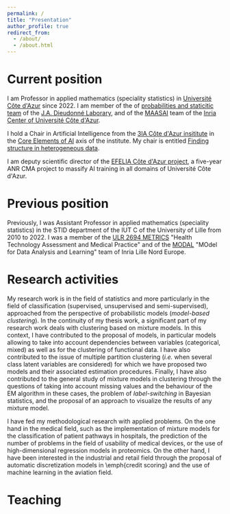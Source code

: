 ```yaml
---
permalink: /
title: "Presentation"
author_profile: true
redirect_from: 
  - /about/
  - /about.html
---
```



Current position
======

I am Professor in applied mathematics (speciality statistics) in [Université Côte d'Azur](https://univ-cotedazur.fr) since 2022. I am member of the of [probabilities and staticitic team](https://math.unice.fr/laboratoire/equipes-de-recherche/probabilités-et-statistique.html) of the [J.A. Dieudonné Laborary](https://math.unice.fr), and of the [MAASAI](https://team.inria.fr/maasai/) team of the [Inria Center of Université Côte d'Azur](https://www.inria.fr/fr/centre-inria-universite-cote-azur). 

I hold a Chair in Artificial Intelligence from the [3IA Côte d'Azur insititute](https://3ia.univ-cotedazur.eu) in the [Core Elements of AI](https://3ia.univ-cotedazur.eu/research/chairs-core-elements-of-ai) axis of the institute. My chair is entitled [Finding structure in heterogeneous data](https://3ia.univ-cotedazur.eu/research/chair-holder-vincent-vandewalle).  

I am deputy scientific director of the [EFELIA Côte d'Azur project](https://univ-cotedazur.fr/efelia-cote-dazur), a five-year ANR CMA project to massify AI training in all domains of Université Côte d'Azur.

Previous position
======

Previously, I was Assistant Professor in applied mathematics (speciality statistics) in the STID department of the IUT C of the University of Lille from 2010 to 2022. I was a member of the [ULR 2694 METRICS](http://ea2694.univ-lille2.fr/accueil.html) "Health Technology Assessment and Medical Practice" and of the [MODAL](https://team.inria.fr/modal/) "MOdel for Data Analysis and Learning" team of Inria Lille Nord Europe.



Research activities
======

My research work is in the field of statistics and more particularly in the field of classification (supervised, unsupervised and semi-supervised), approached from the perspective of probabilistic models (*model-based clustering*). In the continuity of my thesis work, a significant part of my research work deals with clustering based on mixture models. In this context, I have contributed to the proposal of models, in particular models allowing to take into account dependencies between variables (categorical, mixed) as well as for the clustering of functional data. I have also contributed to the issue of multiple partition clustering (*i.e.* when several class latent variables are considered) for which we have proposed two models and their associated estimation procedures. Finally, I have also contributed to the general study of mixture models in clustering through the questions of taking into account missing values and the behaviour of the EM algorithm in these cases, the problem of *label-switching* in Bayesian statistics, and the proposal of an approach to visualize the results of any mixture model.  

I have fed my methodological research with applied problems. On the one hand in the medical field, such as the implementation of mixture models for the classification of patient pathways in hospitals, the prediction of the number of problems in the field of usability of medical devices, or the use of high-dimensional regression models in proteomics. On the other hand, I have been interested in the industrial and retail field through the proposal of automatic discretization models in \emph{credit scoring} and the use of machine learning in the aviation field.


Teaching 
======



